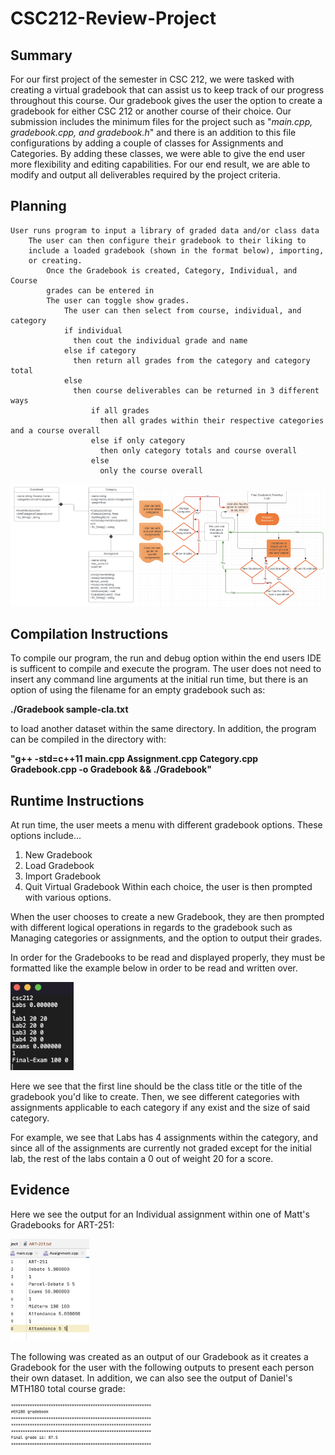 # CSC212-Review-Project 
## Summary

For our first project of the semester in CSC 212, we were tasked with creating a virtual gradebook that can assist us to keep track of our progress 
throughout this course. Our gradebook gives the user the option to create a gradebook for either CSC 212 or another course of their choice. Our submission 
includes the minimum files for the project such as "*main.cpp, gradebook.cpp, and gradebook.h*" and there is an addition to this file configurations by 
adding a couple of classes for Assignments and Categories. By adding these classes, we were able to give the end user more flexibility and editing
capabilities. For our end result, we are able to modify and output all deliverables required by the project criteria.

## Planning
```
User runs program to input a library of graded data and/or class data
    The user can then configure their gradebook to their liking to 
    include a loaded gradebook (shown in the format below), importing,
    or creating.
        Once the Gradebook is created, Category, Individual, and Course
        grades can be entered in
        The user can toggle show grades.
            The user can then select from course, individual, and category
            if individual
              then cout the individual grade and name
            else if category
              then return all grades from the category and category total
            else
              then course deliverables can be returned in 3 different ways
                  if all grades
                    then all grades within their respective categories and a course overall
                  else if only category
                    then only category totals and course overall
                  else
                    only the course overall    
```
<img src="https://github.com/mattcordeiro/CSC212-Review-Project/blob/main/Planning-Materials/reviewproject%20flow.jpg" width=40% height=40%><img src="https://github.com/mattcordeiro/CSC212-Review-Project/blob/main/Planning-Materials/Screen%20Shot%202023-02-26%20at%208.30.53%20PM.jpeg" width=60% height=60%>

## Compilation Instructions
To compile our program, the run and debug option within the end users IDE is sufficent to compile and execute the program. The user does not need to insert any command line arguments at the initial run time, but there is an option of using the filename for an empty gradebook such as: 

**./Gradebook sample-cla.txt** 

to load another dataset within the same directory. In addition, the program can be compiled in the directory with:

**"g++ -std=c++11 main.cpp Assignment.cpp Category.cpp Gradebook.cpp -o Gradebook && ./Gradebook"**

## Runtime Instructions
At run time, the user meets a menu with different gradebook options. These options include...
  1. New Gradebook
  2. Load Gradebook
  3. Import Gradebook
  4. Quit Virtual Gradebook
 Within each choice, the user is then prompted with various options. 
 
 When the user chooses to create a new Gradebook, they are then prompted with different logical operations in regards to the gradebook such as Managing categories or assignments, and the option to output their grades. 
 
In order for the Gradebooks to be read and displayed properly, they must be formatted like the example below in order to be read and written over.

 <img src="https://github.com/mattcordeiro/CSC212-Review-Project/blob/main/Planning-Materials/csc212%20input%20file.png" width=20% height=20%>  
 
 Here we see that the first line should be the class title or the title of the gradebook you'd like to create. Then, we see different categories with assignments applicable to each category if any exist and the size of said category. 
 
 For example, we see that Labs has 4 assignments within the category, and since all of the assignments are currently not graded except for the initial lab, the rest of the labs contain a 0 out of weight 20 for a score.


## Evidence

Here we see the output for an Individual assignment within one of Matt's Gradebooks for ART-251:

<img src="https://github.com/mattcordeiro/CSC212-Review-Project/blob/main/Planning-Materials/Screen%20Shot%202023-02-26%20at%208.01.31%20PM%20Small.jpeg" width=25% height=25%>

The following was created as an output of our Gradebook as it creates a Gradebook for the user with the following outputs to present each person their own 
dataset. In addition, we can also see the output of Daniel's MTH180 total course grade:

<img src="https://github.com/mattcordeiro/CSC212-Review-Project/blob/main/Planning-Materials/Screen%20Shot%202023-02-26%20at%207.55.02%20PM.png" width=45%
height=45%>

